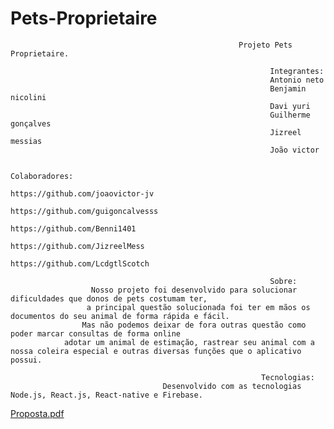 # Pets-Proprietaire
                                                       Projeto Pets Proprietaire.
                                                       
                                                              Integrantes:
                                                              Antonio neto
                                                              Benjamin nicolini
                                                              Davi yuri
                                                              Guilherme gonçalves
                                                              Jizreel messias
                                                              João victor

                                                              Colaboradores:
                                                              https://github.com/joaovictor-jv
                                                              https://github.com/guigoncalvesss
                                                              https://github.com/Benni1401
                                                              https://github.com/JizreelMess
                                                              https://github.com/LcdgtlScotch
                                                              
                                                              Sobre:
                      Nosso projeto foi desenvolvido para solucionar dificuldades que donos de pets costumam ter,
                     a principal questão solucionada foi ter em mãos os documentos do seu animal de forma rápida e fácil.
                    Mas não podemos deixar de fora outras questão como poder marcar consultas de forma online
                adotar um animal de estimação, rastrear seu animal com a nossa coleira especial e outras diversas funções que o aplicativo possui.
 
                                                            Tecnologias:
                                      Desenvolvido com as tecnologias Node.js, React.js, React-native e Firebase.

[Proposta.pdf](https://github.com/JizreelMess/Pets-Proprietaire/files/8780921/Proposta.pdf)
